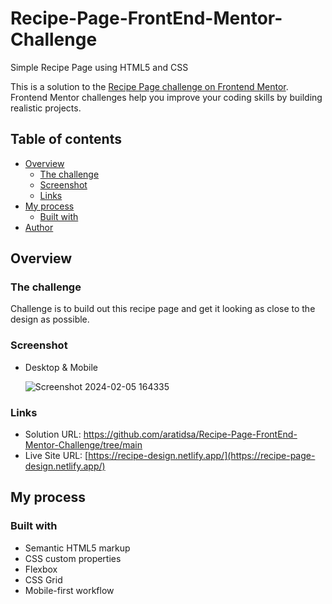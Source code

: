 # Recipe-Page-FrontEnd-Mentor-Challenge
Simple Recipe Page using HTML5 and CSS

This is a solution to the [Recipe Page challenge on Frontend Mentor](https://www.frontendmentor.io/challenges/recipe-page-KiTsR8QQKm). Frontend Mentor challenges help you improve your coding skills by building realistic projects.

## Table of contents

- [Overview](#overview)
  - [The challenge](#the-challenge)
  - [Screenshot](#screenshot)
  - [Links](#links)
- [My process](#my-process)
  - [Built with](#built-with)
- [Author](#author)

## Overview

### The challenge

Challenge is to build out this recipe page and get it looking as close to the design as possible.
  
### Screenshot
- Desktop & Mobile
  
  ![Screenshot 2024-02-05 164335](https://github.com/aratidsa/Recipe-Page-FrontEnd-Mentor-Challenge/assets/128802362/9b18b5c8-22f4-4fc9-9914-b443153050e8)

### Links

- Solution URL: https://github.com/aratidsa/Recipe-Page-FrontEnd-Mentor-Challenge/tree/main
- Live Site URL: [https://recipe-design.netlify.app/](https://recipe-page-design.netlify.app/)

## My process

### Built with

- Semantic HTML5 markup
- CSS custom properties
- Flexbox
- CSS Grid
- Mobile-first workflow

